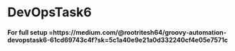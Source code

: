 # DevOpsTask6
<h4>For full setup =https://medium.com/@rootritesh64/groovy-automation-devopstask6-61cd69743c4f?sk=5c1a40e9e21a0d332240cf4e05e7571c </h4>
